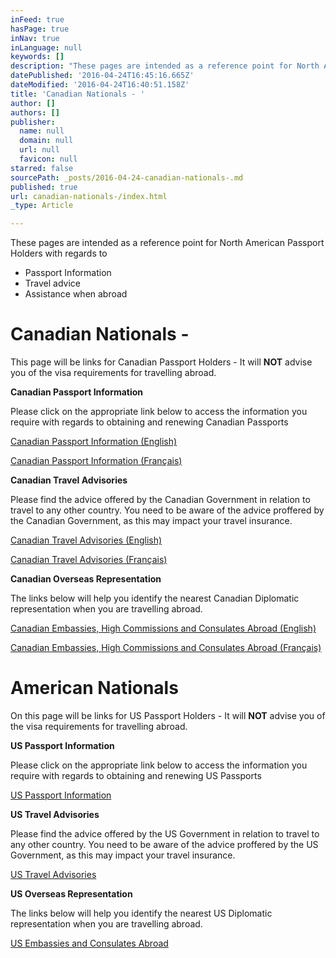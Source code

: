 ```yaml
---
inFeed: true
hasPage: true
inNav: true
inLanguage: null
keywords: []
description: "These pages are intended as a reference point for North American Passport Holders\_with regards to"
datePublished: '2016-04-24T16:45:16.665Z'
dateModified: '2016-04-24T16:40:51.158Z'
title: 'Canadian Nationals - '
author: []
authors: []
publisher:
  name: null
  domain: null
  url: null
  favicon: null
starred: false
sourcePath: _posts/2016-04-24-canadian-nationals-.md
published: true
url: canadian-nationals-/index.html
_type: Article

---
```

These pages are intended as a reference point for North American Passport Holders with regards to

* Passport Information
* Travel advice
* Assistance when abroad

# Canadian Nationals - 

This page will be links for Canadian Passport Holders - It will **NOT** advise you of the visa requirements for travelling abroad.

**Canadian Passport Information**

Please click on the appropriate link below to access the information you require with regards to obtaining and renewing Canadian Passports

[Canadian Passport Information (English)][0]

[Canadian Passport Information (Français)][1]

**Canadian Travel Advisories**

Please find the advice offered by the Canadian Government in relation to travel to any other country. You need to be aware of the advice proffered by the Canadian Government, as this may impact your travel insurance.

[Canadian Travel Advisories (English)][2]

[Canadian Travel Advisories (Français)][3]

**Canadian Overseas Representation**

The links below will help you identify the nearest Canadian Diplomatic representation when you are travelling abroad.

[Canadian Embassies, High Commissions and Consulates Abroad (English)][4]

[Canadian Embassies, High Commissions and Consulates Abroad (Français)][5]

  
# American Nationals

On this page will be links for US Passport Holders - It will **NOT** advise you of the visa requirements for travelling abroad.

**US Passport Information**

Please click on the appropriate link below to access the information you require with regards to obtaining and renewing US Passports

[US Passport Information][6]

**US Travel Advisories**

Please find the advice offered by the US Government in relation to travel to any other country. You need to be aware of the advice proffered by the US Government, as this may impact your travel insurance.

[US Travel Advisories][7]

**US Overseas Representation**

The links below will help you identify the nearest US Diplomatic representation when you are travelling abroad.

[US Embassies and Consulates Abroad][8]

[0]: http://passport.gc.ca/index.aspx?lang=eng "Canadian Passport Information (English)"
[1]: http://passport.gc.ca/index.aspx?lang=fra
[2]: http://travel.gc.ca/travelling/advisories
[3]: http://voyage.gc.ca/voyager/avertissements
[4]: http://travel.gc.ca/assistance/embassies
[5]: http://voyage.gc.ca/assistance/ambassades
[6]: http://travel.state.gov/content/passports/english/passports.html
[7]: http://travel.state.gov/content/passports/english/alertswarnings.html
[8]: http://www.usembassy.gov/